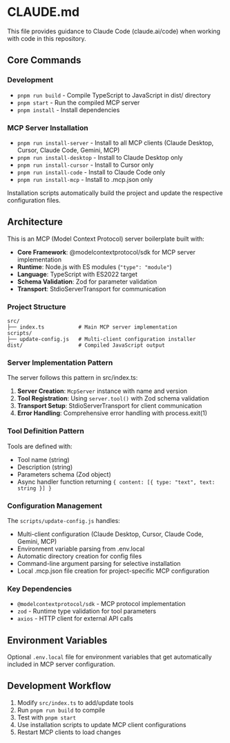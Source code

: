 # CLAUDE.md

This file provides guidance to Claude Code (claude.ai/code) when working with code in this repository.

## Core Commands

### Development
- `pnpm run build` - Compile TypeScript to JavaScript in dist/ directory
- `pnpm start` - Run the compiled MCP server
- `pnpm install` - Install dependencies

### MCP Server Installation
- `pnpm run install-server` - Install to all MCP clients (Claude Desktop, Cursor, Claude Code, Gemini, MCP)
- `pnpm run install-desktop` - Install to Claude Desktop only
- `pnpm run install-cursor` - Install to Cursor only  
- `pnpm run install-code` - Install to Claude Code only
- `pnpm run install-mcp` - Install to .mcp.json only

Installation scripts automatically build the project and update the respective configuration files.

## Architecture

This is an MCP (Model Context Protocol) server boilerplate built with:

- **Core Framework**: @modelcontextprotocol/sdk for MCP server implementation
- **Runtime**: Node.js with ES modules (`"type": "module"`)
- **Language**: TypeScript with ES2022 target
- **Schema Validation**: Zod for parameter validation
- **Transport**: StdioServerTransport for communication

### Project Structure
```
src/
├── index.ts           # Main MCP server implementation
scripts/
├── update-config.js   # Multi-client configuration installer
dist/                  # Compiled JavaScript output
```

### Server Implementation Pattern

The server follows this pattern in src/index.ts:

1. **Server Creation**: `McpServer` instance with name and version
2. **Tool Registration**: Using `server.tool()` with Zod schema validation
3. **Transport Setup**: StdioServerTransport for client communication
4. **Error Handling**: Comprehensive error handling with process.exit(1)

### Tool Definition Pattern

Tools are defined with:
- Tool name (string)
- Description (string)  
- Parameters schema (Zod object)
- Async handler function returning `{ content: [{ type: "text", text: string }] }`

### Configuration Management

The `scripts/update-config.js` handles:
- Multi-client configuration (Claude Desktop, Cursor, Claude Code, Gemini, MCP)
- Environment variable parsing from .env.local
- Automatic directory creation for config files
- Command-line argument parsing for selective installation
- Local .mcp.json file creation for project-specific MCP configuration

### Key Dependencies

- `@modelcontextprotocol/sdk` - MCP protocol implementation
- `zod` - Runtime type validation for tool parameters
- `axios` - HTTP client for external API calls

## Environment Variables

Optional `.env.local` file for environment variables that get automatically included in MCP server configuration.

## Development Workflow

1. Modify `src/index.ts` to add/update tools
2. Run `pnpm run build` to compile
3. Test with `pnpm start`
4. Use installation scripts to update MCP client configurations
5. Restart MCP clients to load changes